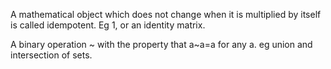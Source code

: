 A mathematical object which does not change when it is multiplied by
itself is called idempotent. Eg 1, or an identity matrix.

A binary operation \~ with the property that a\~a=a for any a. eg union
and intersection of sets.
